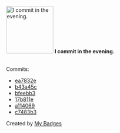 <img src="https://my-badges.github.io/my-badges/evening-commits.png" alt="I commit in the evening." title="I commit in the evening." width="128">
<strong>I commit in the evening.</strong>
<br><br>

Commits:

- <a href="https://github.com/mastodon/specs-background/commit/ea7832e10065d442f46bdc66ab03475cbcea72aa">ea7832e</a>
- <a href="https://github.com/mastodon/specs-background/commit/b43a45c059595c1f35bf8e641397924742ac54d2">b43a45c</a>
- <a href="https://github.com/mastodon/specs-background/commit/bfeebb3a24f6a024549a3f721a9d6cb6e5a04e8f">bfeebb3</a>
- <a href="https://github.com/mastodon/specs-background/commit/17b811e87c2b0463e4e4703c8fcba2667f743c5e">17b811e</a>
- <a href="https://github.com/andypiper/ics-event-cli/commit/a114069a5f6b0417b166c910bf3317ea3590df34">a114069</a>
- <a href="https://github.com/andypiper/ics-event-cli/commit/c7483b352516f1b84ff72a1c2492f2a3e843e71f">c7483b3</a>


Created by <a href="https://github.com/my-badges/my-badges">My Badges</a>